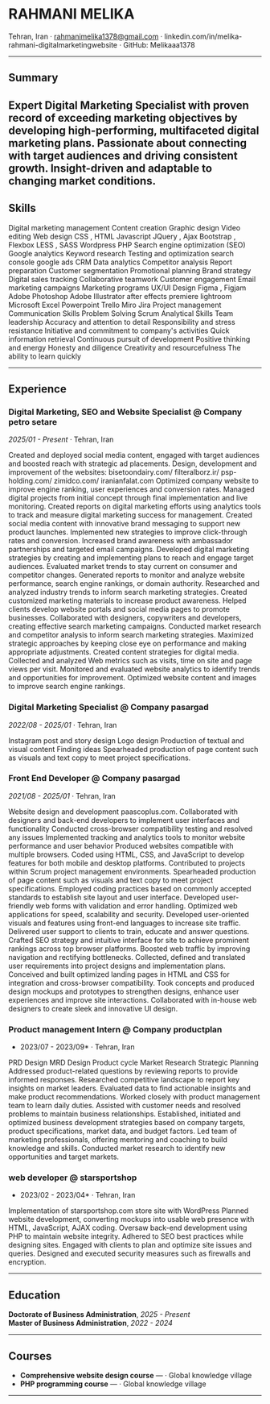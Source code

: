 
RAHMANI MELIKA
========
Tehran, Iran · rahmanimelika1378@gmail.com · linkedin.com/in/melika-rahmani-digitalmarketingwebsite · GitHub: Melikaaa1378

---

## Summary

Expert Digital Marketing Specialist with proven record of exceeding marketing objectives by developing high-performing, multifaceted digital marketing plans. Passionate about connecting with target audiences and driving consistent growth. Insight-driven and adaptable to changing market conditions.
---

## Skills
Digital marketing management
Content creation
Graphic design
Video editing
Web design
CSS , HTML
Javascript
JQuery , Ajax
Bootstrap , Flexbox
LESS , SASS
Wordpress
PHP
Search engine optimization (SEO)
Google analytics
Keyword research
Testing and optimization
search console
google ads
CRM
Data analytics
Competitor analysis
Report preparation
Customer segmentation
Promotional planning
Brand strategy
Digital sales tracking
Collaborative teamwork
Customer engagement
Email marketing campaigns
Marketing programs
UX/UI Design
Figma , Figjam
Adobe Photoshop
Adobe Illustrator
after effects
premiere
lightroom
Microsoft Excel
Powerpoint
Trello
Miro
Jira
Project management
Communication Skills
Problem Solving
Scrum
Analytical Skills
Team leadership
Accuracy and attention to detail
Responsibility and stress resistance
Initiative and commitment to company's activities
Quick information retrieval
Continuous pursuit of development
Positive thinking and energy
Honesty and diligence
Creativity and resourcefulness
The ability to learn quickly

---

## Experience


### Digital Marketing, SEO and Website Specialist @ Company petro setare
*2025/01 - Present* · Tehran, Iran

Created and deployed social media content, engaged with target audiences and boosted reach with strategic ad placements.
Design, development and improvement of the websites:
bisetoondairy.com/ filteralborz.ir/ psp-holding.com/ zimidco.com/ iranianfalat.com
Optimized company website to improve engine ranking, user experiences and conversion rates.
Managed digital projects from initial concept through final implementation and live monitoring.
Created reports on digital marketing efforts using analytics tools to track and measure digital marketing success for management.
Created social media content with innovative brand messaging to support new product launches.
Implemented new strategies to improve click-through rates and conversion.
Increased brand awareness with ambassador partnerships and targeted email campaigns.
Developed digital marketing strategies by creating and implementing plans to reach and engage target audiences.
Evaluated market trends to stay current on consumer and competitor changes.
Generated reports to monitor and analyze website performance, search engine rankings, or domain authority.
Researched and analyzed industry trends to inform search marketing strategies.
Created customized marketing materials to increase product awareness.
Helped clients develop website portals and social media pages to promote businesses.
Collaborated with designers, copywriters and developers, creating effective search marketing campaigns.
Conducted market research and competitor analysis to inform search marketing strategies.
Maximized strategic approaches by keeping close eye on performance and making appropriate adjustments.
Created content strategies for digital media.
Collected and analyzed Web metrics such as visits, time on site and page views per visit.
Monitored and evaluated website analytics to identify trends and opportunities for improvement.
Optimized website content and images to improve search engine rankings.



### Digital Marketing Specialist @ Company pasargad
*2022/08 - 2025/01* · Tehran, Iran

Instagram post and story design
Logo design
Production of textual and visual content
Finding ideas
Spearheaded production of page content such as visuals and text copy to meet project specifications.


### Front End Developer @ Company pasargad
*2021/08 - 2025/01* · Tehran, Iran

Website design and development paascoplus.com.
Collaborated with designers and back-end developers to implement user interfaces and functionality
Conducted cross-browser compatibility testing and resolved any issues
Implemented tracking and analytics tools to monitor website performance and user behavior
Produced websites compatible with multiple browsers.
Coded using HTML, CSS, and JavaScript to develop features for both mobile and desktop platforms.
Contributed to projects within Scrum project management environments.
Spearheaded production of page content such as visuals and text copy to meet project specifications.
Employed coding practices based on commonly accepted standards to establish site layout and user interface.
Developed user-friendly web forms with validation and error handling.
Optimized web applications for speed, scalability and security.
Developed user-oriented visuals and features using front-end languages to increase site traffic.
Delivered user support to clients to train, educate and answer questions.
Crafted SEO strategy and intuitive interface for site to achieve prominent rankings across top browser platforms.
Boosted web traffic by improving navigation and rectifying bottlenecks.
Collected, defined and translated user requirements into project designs and implementation plans.
Conceived and built optimized landing pages in HTML and CSS for integration and cross-browser compatibility.
Took concepts and produced design mockups and prototypes to strengthen designs, enhance user experiences and improve site interactions.
Collaborated with in-house web designers to create sleek and innovative UI design.


### Product management Intern @ Company productplan
* 2023/07 - 2023/09* · Tehran, Iran

PRD Design
MRD Design
Product cycle
Market Research
Strategic Planning
Addressed product-related questions by reviewing reports to provide informed responses.
Researched competitive landscape to report key insights on market leaders.
Evaluated data to find actionable insights and make product recommendations.
Worked closely with product management team to learn daily duties.
Assisted with customer needs and resolved problems to maintain business relationships.
Established, initiated and optimized business development strategies based on company targets, product specifications, market data, and budget factors.
Led team of marketing professionals, offering mentoring and coaching to build knowledge and skills.
Conducted market research to identify new opportunities and target markets.


### web developer @ starsportshop
*  2023/02 - 2023/04* · Tehran, Iran

Implementation of starsportshop.com store site with WordPress
Planned website development, converting mockups into usable web presence with HTML, JavaScript, AJAX coding.
Oversaw back-end development using PHP to maintain website integrity.
Adhered to SEO best practices while designing sites.
Engaged with clients to plan and optimize site issues and queries.
Designed and executed security measures such as firewalls and encryption.

---

## Education

**Doctorate of Business Administration**, *2025 - Present*  
**Master of Business Administration**, *2022 - 2024*

---

## Courses
- **Comprehensive website design course** — · Global knowledge village
- **PHP programming course** — · Global knowledge village

---
